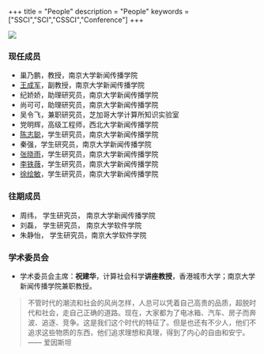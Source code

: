 +++
title = "People"
description = "People"
keywords = ["SSCI","SCI","CSSCI","Conference"]
+++

![](/img/carousel/dj.png)


### 现任成员
- 巢乃鹏，教授，南京大学新闻传播学院
- [王成军](http://chengjunwang.com/)，副教授，南京大学新闻传播学院
- 纪娇娇，助理研究员，南京大学新闻传播学院
- 尚可可，助理研究员，南京大学新闻传播学院
- 吴令飞，兼职研究员，芝加哥大学计算所知识实验室
- 党明辉，高级工程师，西北大学新闻传播学院
- [陈志聪](https://zhicongchen.github.io/)，学生研究员，南京大学新闻传播学院
- 秦强，学生研究员，南京大学新闻传播学院
- [张晓雨](https://mysticazhang.github.io/)，学生研究员，南京大学新闻传播学院
- [李铁薇](https://tieweill.github.io/)，学生研究员，南京大学新闻传播学院
- [徐绘敏](http://xuhuimin2017.github.io)，学生研究员，南京大学新闻传播学院

### 往期成员

- 周纬， 学生研究员， 南京大学新闻传播学院
- 刘磊， 学生研究员， 南京大学软件学院
- 朱静怡， 学生研究员，南京大学软件学院

### 学术委员会

- 学术委员会主席：**祝建华**，计算社会科学**讲座教授**，香港城市大学；南京大学新闻传播学院兼职教授。

> 不管时代的潮流和社会的风尚怎样，人总可以凭着自己高贵的品质，超脱时代和社会，走自己正确的道路。现在，大家都为了电冰箱、汽车、房子而奔波、追逐、竞争。这是我们这个时代的特征了。但是也还有不少人，他们不追求这些物质的东西，他们追求理想和真理，得到了内心的自由和安宁。 —— 爱因斯坦
